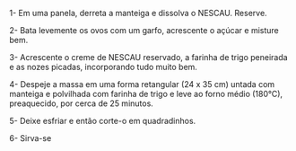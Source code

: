 1- Em uma panela, derreta a manteiga e dissolva o NESCAU. Reserve.

2- Bata levemente os ovos com um garfo, acrescente o açúcar e misture bem.

3- Acrescente o creme de NESCAU reservado, a farinha de trigo peneirada e as nozes picadas, incorporando tudo muito bem.

4- Despeje a massa em uma forma retangular (24 x 35 cm) untada com manteiga e polvilhada com farinha de trigo e leve ao forno médio (180°C), preaquecido, por cerca de 25 minutos.

5- Deixe esfriar e então corte-o em quadradinhos.

6- Sirva-se